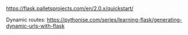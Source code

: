 https://flask.palletsprojects.com/en/2.0.x/quickstart/

Dynamic routes: https://pythonise.com/series/learning-flask/generating-dynamic-urls-with-flask
